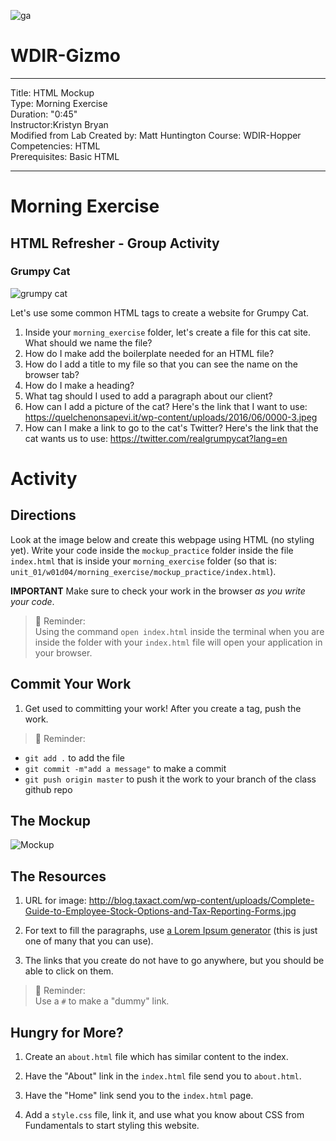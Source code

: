 ![ga](http://mobbook.generalassemb.ly/ga_cog.png)

# WDIR-Gizmo

---
Title: HTML Mockup <br>
Type: Morning Exercise<br>
Duration: "0:45"<br>
Instructor:Kristyn Bryan<br>
Modified from Lab Created by: Matt Huntington
    Course: WDIR-Hopper<br>
Competencies: HTML <br>
Prerequisites: Basic HTML <br>

---
# Morning Exercise

## HTML Refresher - Group Activity
### Grumpy Cat

![grumpy cat](http://s2.quickmeme.com/img/98/98f9148accd765ffd0e6d2dc052c83e05805138b05f5f85f462c6fb0413ef731.jpg)

Let's use some common HTML tags to create a website for Grumpy Cat.

1) Inside your `morning_exercise` folder, let's create a file for this cat site. What should we name the file?
2) How do I make add the boilerplate needed for an HTML file?
3) How do I add a title to my file so that you can see the name on the browser tab?
4) How do I make a heading?
5) What tag should I used to add a paragraph about our client?
6) How can I add a picture of the cat? Here's the link that I want to use: 
https://quelchenonsapevi.it/wp-content/uploads/2016/06/0000-3.jpeg
7) How can I make a link to go to the cat's Twitter? Here's the link that the cat wants us to use: 
https://twitter.com/realgrumpycat?lang=en

# Activity

## Directions
Look at the image below and create this webpage using HTML (no styling yet). Write your code inside the `mockup_practice` folder inside the file `index.html` that is inside your `morning_exercise` folder (so that is: `unit_01/w01d04/morning_exercise/mockup_practice/index.html`).

**IMPORTANT** Make sure to check your work in the browser *as you write your code*.

>:elephant: Reminder:<br>
Using the command `open index.html` inside the terminal when you are inside the folder with your `index.html` file will open your application in your browser.

## Commit Your Work

1. Get used to committing your work! After you create a tag, push the work.

>:elephant: Reminder:<br>
  - `git add .` to add the file
  - `git commit -m"add a message"` to make a commit
  - `git push origin master` to push it the work to your branch of the class github repo

## The Mockup
![Mockup](https://i.imgur.com/XLnBkER.png)

## The Resources
1. URL for image: http://blog.taxact.com/wp-content/uploads/Complete-Guide-to-Employee-Stock-Options-and-Tax-Reporting-Forms.jpg

1. For text to fill the paragraphs, use [a Lorem Ipsum generator](http://www.lipsum.com/) (this is just one of many that you can use).

1. The links that you create do not have to go anywhere, but you should be able to click on them.

>:elephant: Reminder:<br>
Use a `#` to make a "dummy" link.

## Hungry for More?

1. Create an `about.html` file which has similar content to the index.  

2. Have the "About" link in the `index.html` file send you to `about.html`.

3. Have the "Home" link send you to the `index.html` page.

4. Add a `style.css` file, link it, and use what you know about CSS from Fundamentals to start styling this website.
